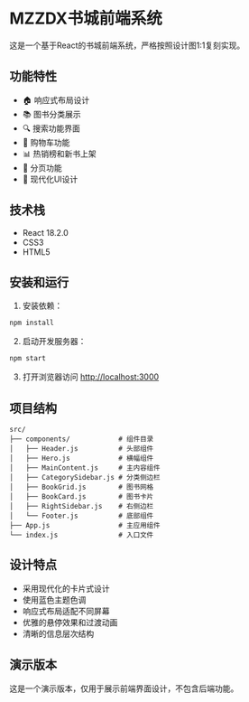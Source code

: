 # MZZDX书城前端系统

这是一个基于React的书城前端系统，严格按照设计图1:1复刻实现。

## 功能特性

- 🏠 响应式布局设计
- 📚 图书分类展示
- 🔍 搜索功能界面
- 🛒 购物车功能
- 📊 热销榜和新书上架
- 📄 分页功能
- 🎨 现代化UI设计

## 技术栈

- React 18.2.0
- CSS3
- HTML5

## 安装和运行

1. 安装依赖：
```bash
npm install
```

2. 启动开发服务器：
```bash
npm start
```

3. 打开浏览器访问 [http://localhost:3000](http://localhost:3000)

## 项目结构

```
src/
├── components/            # 组件目录
│   ├── Header.js          # 头部组件
│   ├── Hero.js            # 横幅组件
│   ├── MainContent.js     # 主内容组件
│   ├── CategorySidebar.js # 分类侧边栏
│   ├── BookGrid.js        # 图书网格
│   ├── BookCard.js        # 图书卡片
│   ├── RightSidebar.js    # 右侧边栏
│   └── Footer.js          # 底部组件
├── App.js                 # 主应用组件
└── index.js               # 入口文件
```

## 设计特点

- 采用现代化的卡片式设计
- 使用蓝色主题色调
- 响应式布局适配不同屏幕
- 优雅的悬停效果和过渡动画
- 清晰的信息层次结构

## 演示版本

这是一个演示版本，仅用于展示前端界面设计，不包含后端功能。 
